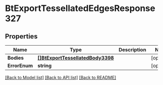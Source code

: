 # BtExportTessellatedEdgesResponse327

## Properties

Name | Type | Description | Notes
------------ | ------------- | ------------- | -------------
**Bodies** | [**[]BtExportTessellatedBody3398**](BTExportTessellatedBody-3398.md) |  | [optional] 
**ErrorEnum** | **string** |  | [optional] 

[[Back to Model list]](../README.md#documentation-for-models) [[Back to API list]](../README.md#documentation-for-api-endpoints) [[Back to README]](../README.md)


